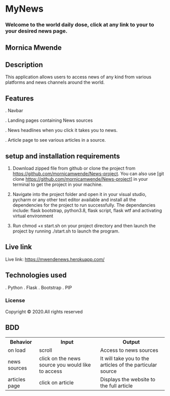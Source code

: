 # MyNews
### Welcome to the world daily dose, click at any link to your to your desired news page.
## Mornica Mwende

## Description
This application allows users to access news of any kind from various platforms and news channels around the world.

## Features
.   Navbar

.   Landing pages containing News sources

.   News headlines when you click it takes you to news.

.   Article page to see various articles in a source.

## setup and installation requirements
1. Download zipped file from github or clone the project from https://github.com/mornicamwende/News-project. You can also use [git clone https://github.com/mornicamwende/News-project] in your terminal to get the project in your machine.

2. Navigate into the project folder and open it in your visual studio, pycharm or any other text editor available and install all the dependencies for the project to run successfully. The dependancies include: flask bootstrap, python3.8, flask script, flask wtf and activating virtual environment

3. Run chmod +x start.sh on your project directory and then launch the project by running ./start.sh to launch the program.



<table>
    <tr>
      <th>Behavior</th>
      <th>Input</th>
      <th>Output</th>
    </tr>
    <tr>
        <td>on load</td>
        <td>scroll </td>
        <td>Access to news sources</td>
    </tr>
    <tr>
        <td>news sources</td>
        <td>click on the news source you would like to access</td>
        <td>It will take you to the articles of the particular source</td>
    </tr>
    <tr>
        <td>articles page</td>
        <td>click on article</td>
        <td>Displays the website to the full article</td>
    </tr>

## Live link
Live link: https://mwendenews.herokuapp.com/

## Technologies used

.   Python
.   Flask
.   Bootstrap
.   PIP

### License
Copyright &copy; 2020.All rights reserved

## BDD
